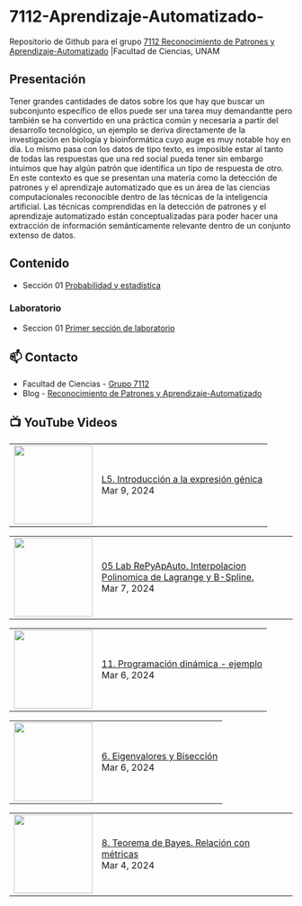 # 7112-Aprendizaje-Automatizado-
Repositorio de Github para el grupo   [7112 Reconocimiento de Patrones y Aprendizaje-Automatizado](https://www.fciencias.unam.mx/docencia/horarios/presentacion/347481) |Facultad de Ciencias, UNAM

## Presentación
Tener grandes cantidades de datos sobre los que hay que buscar un subconjunto específico de ellos puede ser una tarea muy demandantte pero también se ha convertido en una práctica común y necesaria a partir del desarrollo tecnológico, un ejemplo se deriva directamente de la investigación en biología y bioinformática cuyo auge es muy notable hoy en día. Lo mismo pasa con los datos de tipo texto, es imposible estar al tanto de todas las respuestas que una red social pueda tener sin embargo intuimos que hay algún patrón que identifica un tipo de respuesta de otro. En este contexto es que se presentan una materia como la detección de patrones y el aprendizaje automatizado que es un área de las ciencias computacionales reconocible dentro de las técnicas de la inteligencia artificial. Las técnicas comprendidas en la detección de patrones y el aprendizaje automatizado están conceptualizadas para poder hacer una extracción de información semánticamente relevante dentro de un conjunto extenso de datos.

## Contenido
- Sección 01  [Probabilidad y estadística](https://github.com/7122-Aprendizaje-Automatizado/7112-Aprendizaje-Automatizado-/tree/main/Secci%C3%B3n%2001%20Probabilidad%20y%20Estadistica)

### Laboratorio
- Seccion 01  [Primer sección de laboratorio](https://github.com/7122-Aprendizaje-Automatizado/7112-Aprendizaje-Automatizado-/tree/main/Secci%C3%B3n01-Laboratorio)


## 📫 Contacto
- Facultad de Ciencias - [Grupo 7112](https://www.fciencias.unam.mx/docencia/horarios/presentacion/347481)
- Blog - [Reconocimiento de Patrones y Aprendizaje-Automatizado](https://sites.google.com/view/patronesciencias/inicio)

##  📺 	YouTube Videos
<!-- BLOG-POST-LIST:START --><table><tr><td><a href="https://www.youtube.com/watch?v=nuCYHUvCa8o"><img width="140px" src="https://i.ytimg.com/vi/nuCYHUvCa8o/mqdefault.jpg"></a></td>
<td><a href="https://www.youtube.com/watch?v=nuCYHUvCa8o">L5. Introducción a la expresión génica</a><br/>Mar 9, 2024</td></tr></table>
<table><tr><td><a href="https://www.youtube.com/watch?v=mbngNTuBkXE"><img width="140px" src="https://i.ytimg.com/vi/mbngNTuBkXE/mqdefault.jpg"></a></td>
<td><a href="https://www.youtube.com/watch?v=mbngNTuBkXE">05 Lab RePyApAuto. Interpolacion Polinomica de Lagrange y B-Spline.</a><br/>Mar 7, 2024</td></tr></table>
<table><tr><td><a href="https://www.youtube.com/watch?v=4P7RWWI-yW4"><img width="140px" src="https://i.ytimg.com/vi/4P7RWWI-yW4/mqdefault.jpg"></a></td>
<td><a href="https://www.youtube.com/watch?v=4P7RWWI-yW4">11. Programación dinámica - ejemplo</a><br/>Mar 6, 2024</td></tr></table>
<table><tr><td><a href="https://www.youtube.com/watch?v=ANhY9PVlpP0"><img width="140px" src="https://i.ytimg.com/vi/ANhY9PVlpP0/mqdefault.jpg"></a></td>
<td><a href="https://www.youtube.com/watch?v=ANhY9PVlpP0">6. Eigenvalores y Bisección</a><br/>Mar 6, 2024</td></tr></table>
<table><tr><td><a href="https://www.youtube.com/watch?v=iKMlk5hZojA"><img width="140px" src="https://i.ytimg.com/vi/iKMlk5hZojA/mqdefault.jpg"></a></td>
<td><a href="https://www.youtube.com/watch?v=iKMlk5hZojA">8. Teorema de Bayes. Relación con métricas</a><br/>Mar 4, 2024</td></tr></table>
<!-- BLOG-POST-LIST:END -->
